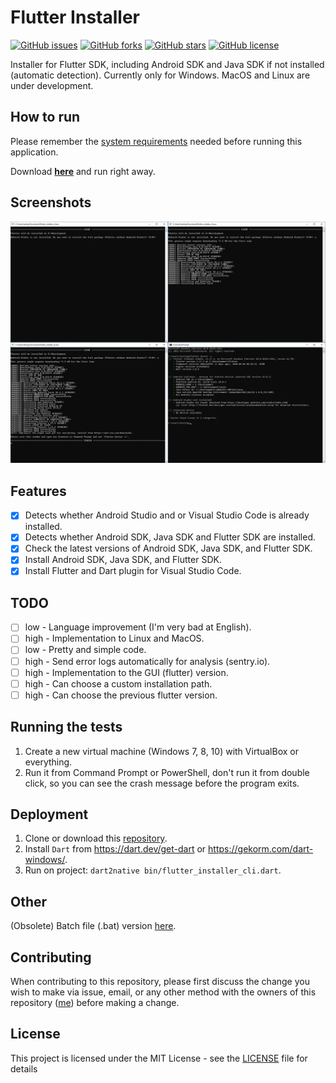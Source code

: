 # Flutter Installer

[![GitHub issues](https://img.shields.io/github/issues/daffaalam/flutter_installer_cli)](https://github.com/daffaalam/flutter_installer_cli/issues) [![GitHub forks](https://img.shields.io/github/forks/daffaalam/flutter_installer_cli)](https://github.com/daffaalam/flutter_installer_cli/network) [![GitHub stars](https://img.shields.io/github/stars/daffaalam/flutter_installer_cli)](https://github.com/daffaalam/flutter_installer_cli/stargazers) [![GitHub license](https://img.shields.io/github/license/daffaalam/flutter_installer_cli)](https://github.com/daffaalam/flutter_installer_cli/blob/master/LICENSE)

Installer for Flutter SDK, including Android SDK and Java SDK if not installed (automatic detection). Currently only for Windows. MacOS and Linux are under development.

## How to run

Please remember the [system requirements](https://flutter.dev/docs/get-started/install/windows#system-requirements) needed before running this application.

Download **[here](https://github.com/daffaalam/flutter_installer_cli/releases/latest)** and run right away.

## Screenshots

![screenshot](screenshots/screenshot.png)

## Features

- [x] Detects whether Android Studio and or Visual Studio Code is already installed.
- [x] Detects whether Android SDK, Java SDK and Flutter SDK are installed.
- [x] Check the latest versions of Android SDK, Java SDK, and Flutter SDK.
- [x] Install Android SDK, Java SDK, and Flutter SDK.
- [x] Install Flutter and Dart plugin for Visual Studio Code.

## TODO

- [ ] low - Language improvement (I'm very bad at English).
- [ ] high - Implementation to Linux and MacOS.
- [ ] low - Pretty and simple code.
- [ ] high - Send error logs automatically for analysis (sentry.io).
- [ ] high - Implementation to the GUI (flutter) version.
- [ ] high - Can choose a custom installation path.
- [ ] high - Can choose the previous flutter version.

## Running the tests

1. Create a new virtual machine (Windows 7, 8, 10) with VirtualBox or everything.
2. Run it from Command Prompt or PowerShell, don't run it from double click, so you can see the crash message before the program exits.

## Deployment

1. Clone or download this [repository](https://github.com/daffaalam/flutter_installer_cli).
2. Install `Dart` from https://dart.dev/get-dart or https://gekorm.com/dart-windows/.
3. Run on project: `dart2native bin/flutter_installer_cli.dart`.

## Other

(Obsolete) Batch file (.bat) version [here](https://github.com/daffaalam/flutter-installer).

## Contributing

When contributing to this repository, please first discuss the change you wish to make via issue, email, or any other method with the owners of this repository ([me](mailto:daffaalam@gmail.com)) before making a change.

## License

This project is licensed under the MIT License - see the [LICENSE](LICENSE) file for details
